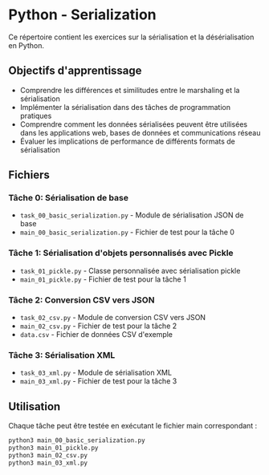 # Python - Serialization

Ce répertoire contient les exercices sur la sérialisation et la désérialisation en Python.

## Objectifs d'apprentissage
- Comprendre les différences et similitudes entre le marshaling et la sérialisation
- Implémenter la sérialisation dans des tâches de programmation pratiques
- Comprendre comment les données sérialisées peuvent être utilisées dans les applications web, bases de données et communications réseau
- Évaluer les implications de performance de différents formats de sérialisation

## Fichiers

### Tâche 0: Sérialisation de base
- `task_00_basic_serialization.py` - Module de sérialisation JSON de base
- `main_00_basic_serialization.py` - Fichier de test pour la tâche 0

### Tâche 1: Sérialisation d'objets personnalisés avec Pickle
- `task_01_pickle.py` - Classe personnalisée avec sérialisation pickle
- `main_01_pickle.py` - Fichier de test pour la tâche 1

### Tâche 2: Conversion CSV vers JSON
- `task_02_csv.py` - Module de conversion CSV vers JSON
- `main_02_csv.py` - Fichier de test pour la tâche 2
- `data.csv` - Fichier de données CSV d'exemple

### Tâche 3: Sérialisation XML
- `task_03_xml.py` - Module de sérialisation XML
- `main_03_xml.py` - Fichier de test pour la tâche 3

## Utilisation

Chaque tâche peut être testée en exécutant le fichier main correspondant :

```bash
python3 main_00_basic_serialization.py
python3 main_01_pickle.py
python3 main_02_csv.py
python3 main_03_xml.py
```
